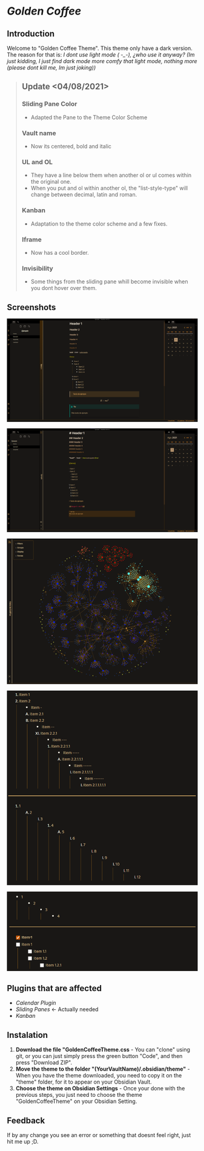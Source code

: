 # ***Golden Coffee***

## Introduction

Welcome to "Golden Coffee Theme". This theme only have a dark version. The reason for that is: *I dont use light mode ( -_-), ¿who use it anyway? (Im just kidding, I just find dark mode more comfy that light mode, nothing more (please dont kill me, Im just joking))* 

> ## Update <04/08/2021>
>
> ### Sliding Pane Color
>
> - Adapted the Pane to the Theme Color Scheme
>
> ### Vault name
>
> - Now its centered, bold and italic
>
> ### UL and OL
>
> - They have a line below them when another ol or ul comes within the original one. 
> - When you put and ol within another ol, the "list-style-type" will change between decimal, latin and roman.
>
> ### Kanban
>
> - Adaptation to the theme color scheme and a few fixes.
>
> ### Iframe
> 
> - Now has a cool border.
>
> ### Invisibility
>
> - Some things from the sliding pane whill become invisible when you dont hover over them.


## Screenshots

![](https://github.com/kinmury/GoldenCoffeeTheme/blob/766e0b30bf98918a50b4f95d0811b4ad52e6f109/Screenshots/Screenshot1.png)

![](https://github.com/kinmury/GoldenCoffeeTheme/blob/main/Screenshots/Screenshot2.png)

![](https://github.com/kinmury/GoldenCoffeeTheme/blob/main/Screenshots/Screenshot3.png)

![](https://github.com/kinmury/GoldenCoffeeTheme/blob/main/Screenshots/Screenshot4.png)

![](https://github.com/kinmury/GoldenCoffeeTheme/blob/main/Screenshots/Screenshot5.png)

## Plugins that are affected

- *Calendar Plugin*
- *Sliding Panes* <- Actually needed
- *Kanban*

## Instalation

1. **Download the file "GoldenCoffeeTheme.css** - You can "clone" using git, or you can just simply press the green button "Code", and then press "Download ZIP".
2. **Move the theme to the folder "(YourVaultName)/.obsidian/theme"** - When you have the theme downloaded, you need to copy it on the "theme" folder, for it to appear on your Obsidian Vault.
3. **Choose the theme on Obsidian Settings** - Once your done with the previous steps, you just need to choose the theme "GoldenCoffeeTheme" on your Obsidian Setting.

## Feedback

If by any change you see an error or something that doesnt feel right, just hit me up ;D.
